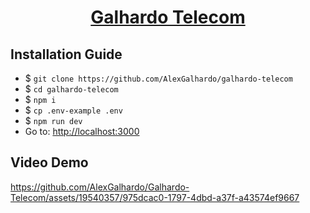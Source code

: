 <div align="center">
<h1 align="center"><a href="#" target="_blank">Galhardo Telecom</a></h1>
</div>
</div>

## Installation Guide

- $ `git clone https://github.com/AlexGalhardo/galhardo-telecom`
- $ `cd galhardo-telecom`
- $ `npm i`
- $ `cp .env-example .env`
- $ `npm run dev`
- Go to: <http://localhost:3000>

## Video Demo

<https://github.com/AlexGalhardo/Galhardo-Telecom/assets/19540357/975dcac0-1797-4dbd-a37f-a43574ef9667>
